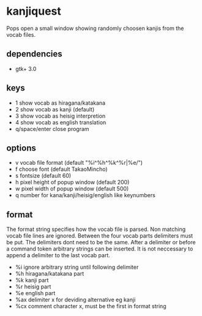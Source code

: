 # kanjiquest

Pops open a small window showing randomly choosen kanjis from the
vocab files.

## dependencies

- gtk+ 3.0

## keys

- 1 show vocab as hiragana/katakana
- 2 show vocab as kanji (default)
- 3 show vocab as heisig interpretion
- 4 show vocab as english translation
- q/space/enter close program

## options

- v <format> vocab file format (default "%i^%h^%k^%r|%e/")
- f <font> choose font (default TakaoMincho)
- s <fontsize> fontsize (default 60)
- h <height> pixel height of popup window (default 200)
- w <width> pixel width of popup window (default 500)
- q <quest> number for kana/kanji/heisig/english like keynumbers

## format

The format string specifies how the vocab file is parsed.
Non matching vocab file lines are ignored. Between the four
vocab parts delimiters must be put. The delimiters dont need
to be the same. After a delimiter or before a command token
arbitrary strings can be inserted. It is not neccessary to
append a delimiter to the last vocab part.

- %i  ignore arbitrary string until following delimiter
- %h  hiragana/katakana part
- %k  kanji part
- %r  heisig part
- %e  english part
- %ax delimiter x for deviding alternative eg kanji
- %cx comment character x, must be the first in format string

